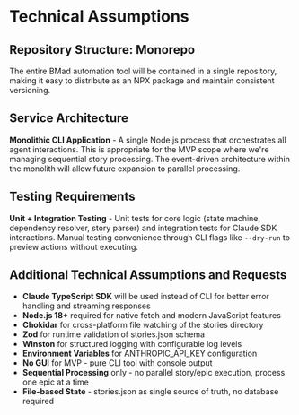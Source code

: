 # Technical Assumptions

## Repository Structure: Monorepo
The entire BMad automation tool will be contained in a single repository, making it easy to distribute as an NPX package and maintain consistent versioning.

## Service Architecture
**Monolithic CLI Application** - A single Node.js process that orchestrates all agent interactions. This is appropriate for the MVP scope where we're managing sequential story processing. The event-driven architecture within the monolith will allow future expansion to parallel processing.

## Testing Requirements
**Unit + Integration Testing** - Unit tests for core logic (state machine, dependency resolver, story parser) and integration tests for Claude SDK interactions. Manual testing convenience through CLI flags like `--dry-run` to preview actions without executing.

## Additional Technical Assumptions and Requests
- **Claude TypeScript SDK** will be used instead of CLI for better error handling and streaming responses
- **Node.js 18+** required for native fetch and modern JavaScript features
- **Chokidar** for cross-platform file watching of the stories directory
- **Zod** for runtime validation of stories.json schema
- **Winston** for structured logging with configurable log levels
- **Environment Variables** for ANTHROPIC_API_KEY configuration
- **No GUI** for MVP - pure CLI tool with console output
- **Sequential Processing** only - no parallel story/epic execution, process one epic at a time
- **File-based State** - stories.json as single source of truth, no database required
